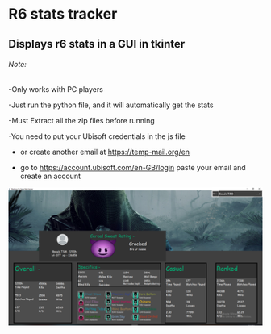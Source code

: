 

# R6 stats tracker

## Displays r6 stats in a GUI in tkinter


###### Note:
-Only works with PC players

-Just run the python file, and it will automatically get the stats

-Must Extract all the zip files before running

-You need to put your Ubisoft credentials in the js file

- or create another email at https://temp-mail.org/en 

- go to https://account.ubisoft.com/en-GB/login paste your email and create an account

![](resources/GUI.png)

